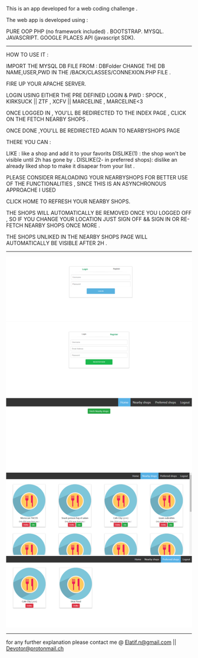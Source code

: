 This is an app developed for a web coding challenge .

The web app is developed using :

PURE OOP PHP (no framework included) .
BOOTSTRAP.
MYSQL.
JAVASCRIPT.
GOOGLE PLACES API (javascript SDK).





*****************************************************************************************************************************************************
HOW TO USE IT :

IMPORT THE MYSQL DB FILE FROM : DBFolder 
CHANGE THE DB NAME,USER,PWD IN THE /BACK/CLASSES/CONNEXION.PHP FILE .

FIRE UP YOUR APACHE SERVER.

LOGIN USING EITHER THE PRE DEFINED LOGIN & PWD : SPOCK , KIRKSUCK  || ZTF , XCFV  || MARCELINE , MARCELINE<3 

ONCE LOGGED IN , YOU'LL BE REDIRECTED TO THE INDEX PAGE , CLICK ON THE FETCH NEARBY SHOPS .

ONCE DONE ,YOU'LL BE REDIRECTED AGAIN TO NEARBYSHOPS PAGE 

THERE YOU CAN : 

LIKE : like a shop and add it to your favorits 
DISLIKE(1) : the shop won't be visible until 2h has gone by .
DISLIKE(2- in preferred shops): dislike an already liked shop to make it disapear from your list .

PLEASE CONSIDER REALOADING YOUR NEARBYSHOPS FOR BETTER USE OF THE FUNCTIONALITIES , SINCE THIS IS AN ASYNCHRONOUS APPROACHE I USED 

CLICK HOME TO REFRESH YOUR NEARBY SHOPS.

THE SHOPS WILL AUTOMATICALLY BE REMOVED ONCE YOU LOGGED OFF , SO IF YOU CHANGE YOUR LOCATION JUST SIGN OFF && SIGN IN OR RE-FETCH NEARBY SHOPS ONCE MORE .

THE SHOPS UNLIKED IN THE NEARBY SHOPS PAGE WILL AUTOMATICALLY BE VISIBLE AFTER 2H .
*****************************************************************************************************************************************************



![alt text](ScreenShots/1.png)
![alt text](ScreenShots/2.png)
![alt text](ScreenShots/3.png)
![alt text](ScreenShots/4.png)
![alt text](ScreenShots/5.png)




*****************************************************************************************************************************************************


for any further explanation please contact me @ Elatif.n@gmail.com || Devotor@protonmail.ch 
